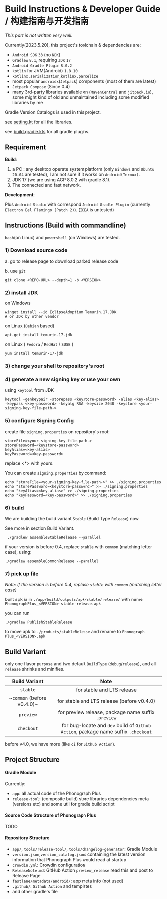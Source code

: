 # **Build Instructions & Developer Guide** / **构建指南与开发指南**

_This part is not written very well._

Currently(2023.5.20), this project's toolchain & dependencies are:

- `Android SDK` `33` (no `NDK`)
- `Gradlew` `8.1`, requiring `JDK` `17`
- `Android Gradle Plugin` `8.0.2`
- `kotlin` for JVM(Android) `1.8.10`
- `kotlinx.serialization`,`kotlinx.parcelize`
- most popular `androidx`(`Jetpack`) components (most of them are latest)
- `Jetpack Compose` (Since 0.4)
- many 3rd-party libraries available on (`MavenCentral` and `jitpack.io`), some might kind of old and unmaintained
  including some modified libraries by me

Gradle Version Catalogs is used in this project.

see [setting.kt](../settings.gradle.kts) for all the libraries.

see [build.gradle.kts](../build.gradle.kts) for all gradle plugins.

## **Requirement**

**Build**:

1. a PC : any desktop operate system platform (only `Windows` and `Ubuntu 20.04` are tested), I am not sure if it works
   on `Android(Termux)`.
2. JDK 17 (we are using AGP 8.0.2 with gradle 8.1).
3. The connected and fast network.

**Development**:

Plus `Android Studio` with correspond `Android Gradle Plugin` (currently `Electron Eel Flamingo (Patch 2)`). (`IDEA` is untested)

## **Instructions (Build with commandline)**

`bash`(on Linux) and `powershell` (on Windows) are tested.

### 1) Download source code

a. go to release page to download parked release code

b. use `git`

```shell
git clone <REPO-URL> --depth=1 -b <VERSION>
```

### 2) install JDK

on Windows

```shell
winget install --id EclipseAdoptium.Temurin.17.JDK
# or JDK by other vendor
```

on Linux (`Debian` based)

```shell
apt-get install temurin-17-jdk
```

on Linux ( `Fedora` / `RedHat` / `SUSE` )

```shell
yum install temurin-17-jdk
```

### 3) change your shell to repository's root

### 4) generate a new signing key or use your own

using `keytool` from JDK

```shell
keytool -genkeypair -storepass <keystore-password> -alias <key-alias> -keypass <key-password> -keyalg RSA -keysize 2048 -keystore <your-signing-key-file-path->
```

### 5) configure Signing Config

create file `signing.properties` on repository's root:

```properties
storeFile=<your-signing-key-file-path->
storePassword=<keystore-password>
keyAlias=<key-alias>
keyPassword=<key-password>
```

replace <\*> with yours.

You can create `signing.properties` by command:

```shell
echo "storeFile=<your-signing-key-file-path->" >> ./signing.properties
echo "storePassword=<keystore-password>" >> ./signing.properties
echo "keyAlias=<key-alias>" >> ./signing.properties
echo "keyPassword=<key-password>" >> ./signing.properties
```

### 6) build

We are building the build variant `Stable` (Build Type `Release`) now.

See more in section Build Variant.

```shell
 ./gradlew assembleStableRelease --parallel
```

if your version is before 0.4, replace `stable` with `common` (matching letter case), using:

```shell
./gradlew assembleCommonRelease --parallel
```

### 7) pick up file

_Note: if the version is before 0.4, replace `stable` with `common` (matching letter case)_

built apk is in `./app/build/outputs/apk/stable/release/` with name `PhonographPlus_<VERSION>-stable-release.apk`

you can run

```shell
./gradlew PublishStableRelease
```

to move apk to `./products/stableRelease` and rename to `Phonograph Plus_<VERSION>.apk`

## Build Variant

only one flavor `purpose` and two default `BuildType` (`debug`/`release`), and all `release` shrinks and minifies.

|       Build Variant        |                                        Note                                        |
|:--------------------------:|:----------------------------------------------------------------------------------:|
|          `stable`          |                             for stable and LTS release                             |
| ~`common` (before v0.4.0)~ |                     for stable and LTS release (before v0.4.0)                     |
|         `preview`          |                for preview release, package name suffix `.preview`                 |
|         `checkout`         | for bug-locate and `dev` build of `Github Action`, package name suffix `.checkout` |

before v4.0, we have more (like `ci` for `Github Action`).

## Project Structure

#### Gradle Module

Currently:

- `app`: all actual code of the Phonograph Plus
- `release-tool`: (composite build) store libraries dependencies meta (versions etc) and some util for gradle build
  script

#### Source Code Structure of Phonograph Plus

TODO

#### Repository Structure

- `app/`, `tools/release-tool/`, `tools/changelog-generator`: Gradle Module
- `version.json`,`version_catalog.json`: containing the latest version information that Phonograph Plus would read at
  startup
- `crowdin.yml`: Crowdin configuration
- `ReleaseNote.md`: GitHub Action `preview_release` read this and post to Release Page
- `fastlane/metadata/android/`: app meta info (not used)
- `.github/`: `Github Action` and templates
- and other gradle's file
